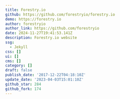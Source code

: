 ```yaml
---
title: Forestry.io
github: https://github.com/forestryio/forestry.io
demo: https://forestry.io
author: forestryio
author_link: https://github.com/forestryio
date: 2024-11-27T19:41:53.141Z
description: Forestry.io website
ssg:
  - Jekyll
css: []
ui: []
cms: []
category: []
draft: false
publish_date: '2017-12-22T04:18:10Z'
update_date: '2023-04-03T15:01:10Z'
github_star: 284
github_fork: 174
---
```

